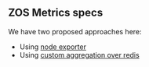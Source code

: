 ## ZOS Metrics specs
We have two proposed approaches here:
 - Using [node exporter](specs/exporter.md)
 - Using [custom aggregation over redis](specs/redis.md)
